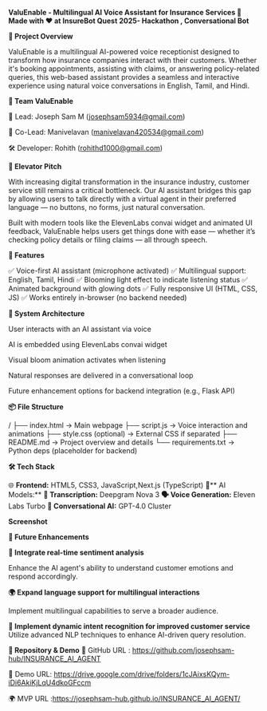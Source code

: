 
**ValuEnable - Multilingual AI Voice Assistant for Insurance Services
🎤 Made with ❤️ at InsureBot Quest 2025- Hackathon , Conversational Bot**

**🚀 Project Overview**

ValuEnable is a multilingual AI-powered voice receptionist designed to transform how insurance companies interact with their customers. Whether it's booking appointments, assisting with claims, or answering policy-related queries, this web-based assistant provides a seamless and interactive experience using natural voice conversations in English, Tamil, and Hindi.

**👥 Team ValuEnable**

👑 Lead: Joseph Sam M (josephsam5934@gmail.com)

🤝 Co-Lead: Manivelavan (manivelavan420534@gmail.com)

🛠️ Developer: Rohith (rohithd1000@gmail.com)

**🎯 Elevator Pitch**

With increasing digital transformation in the insurance industry, customer service still remains a critical bottleneck. Our AI assistant bridges this gap by allowing users to talk directly with a virtual agent in their preferred language — no buttons, no forms, just natural conversation.

Built with modern tools like the ElevenLabs convai widget and animated UI feedback, ValuEnable helps users get things done with ease — whether it’s checking policy details or filing claims — all through speech.

**🌟 Features**

✅ Voice-first AI assistant (microphone activated)
✅ Multilingual support: English, Tamil, Hindi
✅ Blooming light effect to indicate listening status
✅ Animated background with glowing dots
✅ Fully responsive UI (HTML, CSS, JS)
✅ Works entirely in-browser (no backend needed)

**🧠 System Architecture**

User interacts with an AI assistant via voice

AI is embedded using ElevenLabs convai widget

Visual bloom animation activates when listening

Natural responses are delivered in a conversational loop

Future enhancement options for backend integration (e.g., Flask API)

**📦 File Structure**

/
├── index.html → Main webpage
├── script.js → Voice interaction and animations
├── style.css (optional) → External CSS if separated
├── README.md → Project overview and details
└── requirements.txt → Python deps (placeholder for backend)

**🛠️ Tech Stack**

🌐 **Frontend:** 
HTML5, CSS3, JavaScript,Next.js (TypeScript)
🤖** AI Models:**
      **📝 Transcription:** Deepgram Nova 3
      **🗣️ Voice Generation:** Eleven Labs Turbo
      **🤯 Conversational AI:** GPT-4.0 Cluster

**Screenshot**

**🔮 Future Enhancements**

**🎯 Integrate real-time sentiment analysis**

Enhance the AI agent's ability to understand customer emotions and respond accordingly.

**🌍 Expand language support for multilingual interactions**

Implement multilingual capabilities to serve a broader audience.

**🧠 Implement dynamic intent recognition for improved customer service**
Utilize advanced NLP techniques to enhance AI-driven query resolution.

**📂 Repository & Demo**
💟 GitHub URL : https://github.com/josephsam-hub/INSURANCE_AI_AGENT

🎥 Demo URL: https://drive.google.com/drive/folders/1cJAixsKQym-iDi6AkiKjLqU4dkoGFccm

🌍 MVP URL :https://josephsam-hub.github.io/INSURANCE_AI_AGENT/
